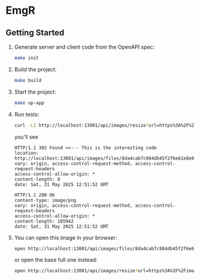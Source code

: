 # EmgR

## Getting Started
1. Generate server and client code from the OpenAPI spec:
   ```bash
   make init
   ```
   
2. Build the project:
   ```bash
   make build
   ```
   
3. Start the project:
   ```bash
   make up-app
   ```

4. Run tests:
   ```bash
   curl -LI http://localhost:13001/api/images/resize?url=https%3A%2F%2Fimages.pexels.com%2Fphotos%2F32138887%2Fpexels-photo-32138887.jpeg%3Fcs%3Dsrgb%26dl%3Dpexels-branka-krnjaja-1475677195-32138887.jpg%26fm%3Djpg%26w%3D1280%26h%3D1910&width=1000&height=1000&format=jpg
   ```

   you'll see
   ```plaintext
   HTTP/1.1 302 Found <<--- This is the interesting code
   location: http://localhost:13001/api/images/files/8da4cab7c984db45f2f6e61e8e0d952332364e65133773472ddf6f823fa1610a.jpg
   vary: origin, access-control-request-method, access-control-request-headers
   access-control-allow-origin: *
   content-length: 0
   date: Sat, 31 May 2025 12:51:52 GMT
   
   HTTP/1.1 200 OK
   content-type: image/png
   vary: origin, access-control-request-method, access-control-request-headers
   access-control-allow-origin: *
   content-length: 105942
   date: Sat, 31 May 2025 12:51:52 GMT
   ```

5. You can open this image in your browser:
   ```bash
   open http://localhost:13001/api/images/files/8da4cab7c984db45f2f6e61e8e0d952332364e65133773472ddf6f823fa1610a.jpg
   ```
   or open the base full one instead:
   ```bash
   open http://localhost:13001/api/images/resize?url=https%3A%2F%2Fimages.pexels.com%2Fphotos%2F32138887%2Fpexels-photo-32138887.jpeg%3Fcs%3Dsrgb%26dl%3Dpexels-branka-krnjaja-1475677195-32138887.jpg%26fm%3Djpg%26w%3D1280%26h%3D1910&width=200&height=200&format=jpg
   ```